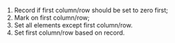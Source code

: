 
1. Record if first column/row should be set to zero first;  
2. Mark on first column/row;
3. Set all elements except first column/row. 
4. Set first column/row based on record. 

   


